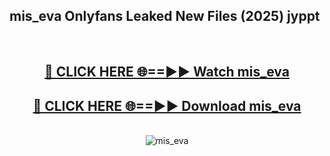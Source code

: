 <h2>mis_eva Onlyfans Leaked New Files (2025) jyppt</h2>
<br>
<div align="center">
<h2><a href="https://mediafiles.top/mis_eva&ref=git" rel="nofollow">🔴 CLICK HERE 🌐==►► Watch mis_eva</a></h2>
<h2><a href="https://mediafiles.top/mis_eva&ref=git" rel="nofollow">🔴 CLICK HERE 🌐==►► Download mis_eva</a></h2>
<br>
<a href="https://mediafiles.top/mis_eva&ref=git" rel="nofollow" data-target="animated-image.originalLink"><img src="https://i.ibb.co.com/xMMVF88/686577567.gif" alt="mis_eva" style="max-width: 100%; display: inline-block;" data-target="animated-image.originalImage"></a>
</div>
<br>
<br>